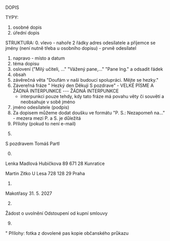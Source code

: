 DOPIS

TYPY:
1. osobné dopis
2. úřední dopis

STRUKTURA:
0. vlevo  - nahoře 2 řádky adres odesílatele a příjemce se jmény (není nutně třeba u osobního dopisu)
    - prvně odesílatel
1. napravo - místo a datum
2. téma dopisu
3. oslovení ("Milý učiteli, ..." "Vážený pane,..." "Pane Ing."  a odsadit řádek
4. obsah
5. závěrečná věta "Doufám v naší budoucí spolupráci. Mějte se hezky."
6. Závereřná fráze " Hezký den    Děkuji    S pozdrave" - VELKÉ PÍSME A ŽÁDNÁ INTERPUNKCE --- ŽÁDNÁ INTERPUNKCE
    - interpunkci pouze tehdy, kdy tato fráze má povahu věty či souvětí a neobsahuje v sobě jméno
7. jméno odesílatele (podpis)
8. Za dopisem můžeme dodat doušku ve formátu "P. S.: Nezapomeň na..." - mezera mezi P. a S. je důležitá
9. Přílohy (pokud to není e-mail)

5)
S pozdravem
Tomáš Partl

0)
Lenka Madlová
Hubičkova 89
671 28 Kunratice

Martin Zitko
U Lesa 728
128 29 Praha


1)
Makotřasy 31. 5. 2027

2)
Žádost o uvolnění   Odstoupení od kupní smlouvy

9)
"
Přílohy:
fotka z dovolené
pas
kopie občanského průkazu
